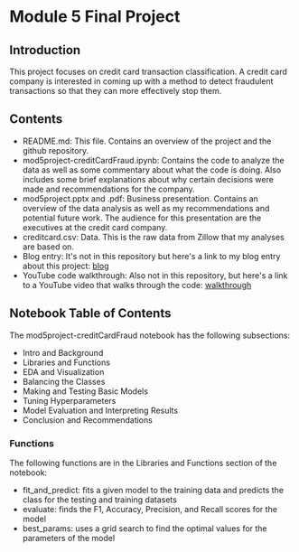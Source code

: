 
# Module 5 Final Project


## Introduction

This project focuses on credit card transaction classification. A credit card company is interested in coming up with a method to detect fraudulent transactions so that they can more effectively stop them.

## Contents

* README.md: This file.  Contains an overview of the project and the github repository.
* mod5project-creditCardFraud.ipynb: Contains the code to analyze the data as well as some commentary about what the code is doing.  Also includes some brief explanations about why certain decisions were made and recommendations for the company.
* mod5project.pptx and .pdf: Business presentation. Contains an overview of the data analysis as well as my recommendations and potential future work. The audience for this presentation are the executives at the credit card company.
* creditcard.csv: Data.  This is the raw data from Zillow that my analyses are based on.
* Blog entry: It's not in this repository but here's a link to my blog entry about this project: [blog](https://alvacat.github.io/project_credit_card_fraud_detection)
* YouTube code walkthrough:  Also not in this repository, but here's a link to a YouTube video that walks through the code: [walkthrough](https://youtu.be/0NMvifrGvN8)

## Notebook Table of Contents
The mod5project-creditCardFraud notebook has the following subsections:
* Intro and Background
* Libraries and Functions
* EDA and Visualization
* Balancing the Classes
* Making and Testing Basic Models
* Tuning Hyperparameters
* Model Evaluation and Interpreting Results
* Conclusion and Recommendations

### Functions
The following functions are in the Libraries and Functions section of the notebook:
* fit_and_predict: fits a given model to the training data and predicts the class for the testing and training datasets
* evaluate: finds the F1, Accuracy, Precision, and Recall scores for the model
* best_params: uses a grid search to find the optimal values for the parameters of the model